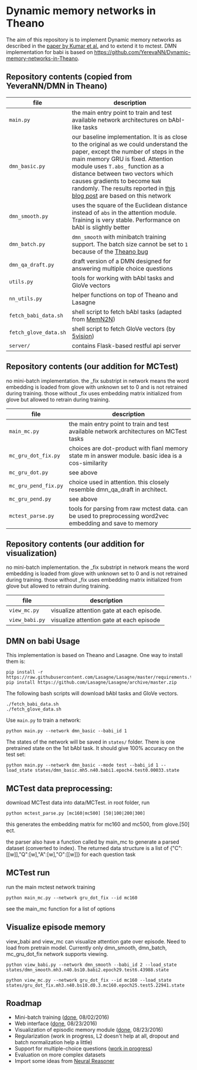 # Dynamic memory networks in Theano
The aim of this repository is to implement Dynamic memory networks 
as described in the [paper by Kumar et al.](http://arxiv.org/abs/1506.07285)
and to extend it to mctest. DMN implementation for babi is based on https://github.com/YerevaNN/Dynamic-memory-networks-in-Theano.

## Repository contents (copied from YeveraNN/DMN in Theano)

| file | description |
| --- | --- |
| `main.py` | the main entry point to train and test available network architectures on bAbI-like tasks |
| `dmn_basic.py` | our baseline implementation. It is as close to the original as we could understand the paper, except the number of steps in the main memory GRU is fixed. Attention module uses `T.abs_` function as a distance between two vectors which causes gradients to become `NaN` randomly.  The results reported in [this blog post](http://yerevann.github.io/2016/02/05/implementing-dynamic-memory-networks/) are based on this network |
| `dmn_smooth.py` | uses the square of the Euclidean distance instead of `abs` in the attention module. Training is very stable. Performance on bAbI is slightly better |
| `dmn_batch.py` | `dmn_smooth` with minibatch training support. The batch size cannot be set to `1` because of the [Theano bug](https://github.com/Theano/Theano/issues/1772) | 
| `dmn_qa_draft.py` | draft version of a DMN designed for answering multiple choice questions | 
| `utils.py` | tools for working with bAbI tasks and GloVe vectors |
| `nn_utils.py` | helper functions on top of Theano and Lasagne |
| `fetch_babi_data.sh` | shell script to fetch bAbI tasks (adapted from [MemN2N](https://github.com/npow/MemN2N)) |
| `fetch_glove_data.sh` | shell script to fetch GloVe vectors (by [5vision](https://github.com/5vision/kaggle_allen)) |
| `server/` | contains Flask-based restful api server |

## Repository contents (our addition for MCTest)

no mini-batch implementation. the _fix substript in network means the word embedding is loaded from glove with unknown set to 0 and is not retrained during training. those without _fix uses embedding matrix initialized from glove but allowed to retrain during training. 

| file | description |
| --- | --- |
| `main_mc.py` | the main entry point to train and test available network architectures on MCTest tasks |
| `mc_gru_dot_fix.py` | choices are dot-product with fianl memory state m in answer module. basic idea is a cos-similarity |
| `mc_gru_dot.py`  | see above |
| `mc_gru_pend_fix.py` | choice used in attention. this closely resemble dmn_qa_draft in architect. | 
| `mc_gru_pend.py` | see above | 
| `mctest_parse.py` | tools for parsing from raw mctest data. can be used to preprocessing word2vec embedding and save to memory |

## Repository contents (our addition for visualization)

no mini-batch implementation. the _fix substript in network means the word embedding is loaded from glove with unknown set to 0 and is not retrained during training. those without _fix uses embedding matrix initialized from glove but allowed to retrain during training. 

| file | description |
| --- | --- |
| `view_mc.py` | visualize attention gate at each episode. |
| `view_babi.py` | visualize attention gate at each episode |

## DMN on babi Usage

This implementation is based on Theano and Lasagne. One way to install them is:

    pip install -r https://raw.githubusercontent.com/Lasagne/Lasagne/master/requirements.txt
    pip install https://github.com/Lasagne/Lasagne/archive/master.zip

The following bash scripts will download bAbI tasks and GloVe vectors.

    ./fetch_babi_data.sh
    ./fetch_glove_data.sh

Use `main.py` to train a network:

    python main.py --network dmn_basic --babi_id 1

The states of the network will be saved in `states/` folder. 
There is one pretrained state on the 1st bAbI task. It should give 100% accuracy on the test set:

    python main.py --network dmn_basic --mode test --babi_id 1 --load_state states/dmn_basic.mh5.n40.babi1.epoch4.test0.00033.state

## MCTest data preprocessing:
download MCTest data into data/MCTest.
in root folder, run
    
    python mctest_parse.py [mc160|mc500] [50|100|200|300]
    
this generates the embedding matrix for mc160 and mc500, from glove.[50] ect.

the parser also have a function called by main_mc to generate a parsed dataset (converted to index). The returned data structure is a list of {"C":[[w]],"Q":[w],"A":[w],"O":[[w]]} for each question task

## MCTest run
run the main mctest network training
    
    python main_mc.py --network gru_dot_fix --id mc160

see the main_mc function for a list of options

## Visualize episode memory
view_babi and view_mc can visualize attention gate over episode. Need to load from pretrain model. Currently only dmn_smooth, dmn_batch, mc_gru_dot_fix network supports viewing.

    python view_babi.py --network dmn_smooth --babi_id 2 --load_state states/dmn_smooth.mh3.n40.bs10.babi2.epoch29.test6.43988.state
    
    python view_mc.py --network gru_dot_fix --id mc160 --load_state states/gru_dot_fix.mh3.n40.bs10.d0.3.mc160.epoch25.test5.22941.state
    
## Roadmap

* Mini-batch training ([done](https://github.com/YerevaNN/Dynamic-memory-networks-in-Theano/blob/master/dmn_batch.py), 08/02/2016)
* Web interface ([done](https://github.com/YerevaNN/dmn-ui), 08/23/2016)
* Visualization of episodic memory module ([done](https://github.com/YerevaNN/dmn-ui), 08/23/2016)
* Regularization (work in progress, L2 doesn't help at all, dropout and batch normalization help a little)
* Support for multiple-choice questions ([work in progress](https://github.com/YerevaNN/Dynamic-memory-networks-in-Theano/blob/master/dmn_qa_draft.py))
* Evaluation on more complex datasets
* Import some ideas from [Neural Reasoner](http://arxiv.org/abs/1508.05508)
